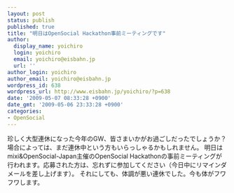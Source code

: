 ```yaml
---
layout: post
status: publish
published: true
title: "明日はOpenSocial Hackathon事前ミーティングです"
author:
  display_name: yoichiro
  login: yoichiro
  email: yoichiro@eisbahn.jp
  url: ''
author_login: yoichiro
author_email: yoichiro@eisbahn.jp
wordpress_id: 638
wordpress_url: http://www.eisbahn.jp/yoichiro/?p=638
date: '2009-05-07 08:33:28 +0900'
date_gmt: '2009-05-06 23:33:28 +0900'
categories:
- OpenSocial
---
```


珍しく大型連休になった今年のGW、皆さまいかがお過ごしだったでしょうか？場合によっては、まだ連休中という方もいらっしゃるかもしれません。
明日はmixi&OpenSocial-Japan主催のOpenSocial Hackathonの事前ミーティングが行われます。応募された方は、忘れずに参加してください（今日中にリマインダメールを差し上げます）。
それにしても、体調が悪い連休でした。今も体がフワフワします。
